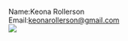 Name:Keona Rollerson  
Email:keonarollerson@gmail.com  
![](https://www.dropbox.com/s/o30zslbfn6pq0ti/File%20Jan%2021%2C%204%2010%2032%20PM.jpeg?dl=0)
